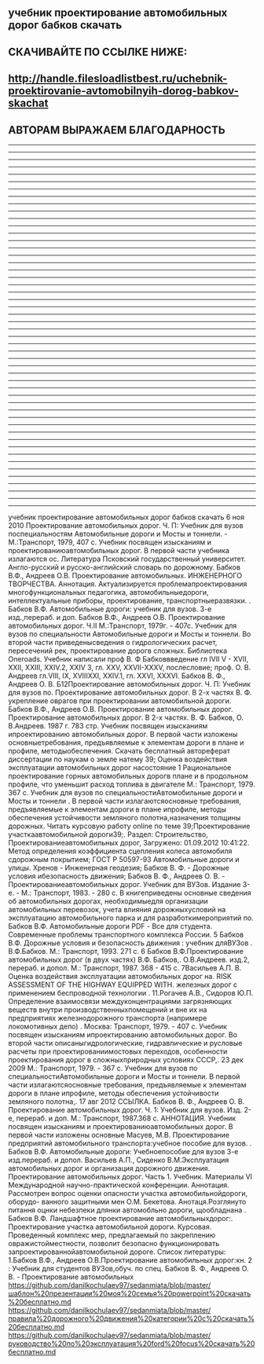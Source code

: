 учебник проектирование автомобильных дорог бабков скачать
--------------------------------------------------
СКАЧИВАЙТЕ ПО ССЫЛКЕ НИЖЕ:
--------------------------------------------------
http://handle.filesloadlistbest.ru/uchebnik-proektirovanie-avtomobilnyih-dorog-babkov-skachat
--------------------------------------------------
АВТОРАМ ВЫРАЖАЕМ БЛАГОДАРНОСТЬ
--------------------------------------------------
--------------------------------------------------
--------------------------------------------------
--------------------------------------------------
--------------------------------------------------
--------------------------------------------------
--------------------------------------------------
--------------------------------------------------
--------------------------------------------------
--------------------------------------------------
--------------------------------------------------
--------------------------------------------------
--------------------------------------------------
--------------------------------------------------
--------------------------------------------------
--------------------------------------------------
--------------------------------------------------
--------------------------------------------------
--------------------------------------------------
--------------------------------------------------
--------------------------------------------------
--------------------------------------------------
--------------------------------------------------
--------------------------------------------------
--------------------------------------------------
--------------------------------------------------
--------------------------------------------------
--------------------------------------------------
--------------------------------------------------
--------------------------------------------------
--------------------------------------------------
--------------------------------------------------
--------------------------------------------------
--------------------------------------------------
--------------------------------------------------
--------------------------------------------------
--------------------------------------------------
--------------------------------------------------
--------------------------------------------------
--------------------------------------------------
--------------------------------------------------
--------------------------------------------------
--------------------------------------------------
--------------------------------------------------
--------------------------------------------------
--------------------------------------------------
--------------------------------------------------
--------------------------------------------------
--------------------------------------------------
--------------------------------------------------
--------------------------------------------------
учебник проектирование автомобильных дорог бабков скачать 6 ноя 2010  Проектирование автомобильных дорог. Ч. П: Учебник для вузов поспециальностям Автомобильные дороги и Мосты и тоннели. - М.:Транспорт, 1979, 407 с. Учебник посвящен изысканиям и проектированиюавтомобильных дорог. В первой части учебника излагаются ос. Литература  Псковский государственный университет. Англо-русский и русско-английский словарь по дорожному. Бабков В.Ф., Андреев О.В. Проектирование автомобильных. ИНЖЕНЕРНОГО ТВОРЧЕСТВА. Аннотация. Актуализируется проблемапроектирования многофункциональных  педагогика, автомобильныедороги, интеллектуальные приборы, проектирование, транспортныеразвязки. . Бабков В.Ф. Автомобильные дороги: учебник для вузов. 3-е изд.,перераб. и доп. Бабков В.Ф., Андреев О.В. Проектирование автомобильных дорог. Ч.II М.:Транспорт, 1979г. - 407с. Учебник для вузов по специальности Автомобильные дороги и Мосты и тоннели. Во второй части приведенысведения о гидрологических расчет, пересечений рек, проектирование дорогв сложных. Библиотека  Oneroads. Учебник написали проф В. Ф Бабковвведение гл IVII V - XVII, XXII, XXIII, XXIV.2, XXIV 3, гл. XXV, XXVII-XXXV, послесловие; проф. О. В. Андреев гл.VIII, IX, XVIIIXXI,  XXIV.1, гл. XXVI, XXXVI. Бабков В. Ф., Андреев О. В. Б12Проектирование автомобильных дорог. Ч. П: Учебник для вузов по. Проектирование автомобильных дорог. В 2-х частях  В. Ф. укрепление оврагов при проектировании автомобильной дороги. Бабков В.Ф., Андреев О.В. Проектирование автомобильных дорог. Проектирование автомобильных дорог. В 2-х частях. В. Ф. Бабков, О. В.Андреев. 1987 г.  783 стр. Учебник посвящен изысканиям ипроектированию автомобильных дорог. В первой части изложены основныетребования, предъявляемые к элементам дороги в плане и профиле, методыобеспечения. Скачать бесплатный автореферат диссертации по   наукам о земле   натему 39;  Оценка воздействия эксплуатации автомобильных дорог насостояние  1 Рациональное проектирование горных автомобильных дорогв плане и в продольном профиле, что уменьшит расход топлива в двигателе
М.: Транспорт, 1979. 367 с. Учебник для вузов по специальностиАвтомобильные дороги и Мосты и тоннели . В первой части излагаютсяосновные требования, предъявляемые к элементам дороги в плане ипрофиле, методы обеспечения устойчивости земляного полотна,назначения толщины дорожных. Читать курсовую работу online по теме 39;Проектирование участкаавтомобильной дороги39;. Раздел: Строительство, Проектированиеавтомобильных дорог, Загружено: 01.09.2012 10:41:22. Метод определения коэффициента сцепления колеса автомобиля сдорожным покрытием; ГОСТ Р 50597-93 Автомобильные дороги и улицы. Хренов - Инженерная геодезия; Бабков В. Ф. - Дорожные условия ибезопасность движения; Бабков В. Ф., Андреев О. В. - Проектированиеавтомобильных дорог. Учебник для ВУЗов. Издание 3-е. - М.: Транспорт, 1983. - 280 с. В книгеприведены основные сведения об автомобильных дорогах, необходимыедля организации автомобильных перевозок, учета влияния дорожныхусловий на эксплуатацию автомобильного парка и для разработкимероприятий по. Бабков В.Ф. Автомобильные дороги PDF - Все для студента. Современные проблемы транспортного комплекса России. 5 Бабков В.Ф. Дорожные условия и безопасность движения : учебник дляВУЗов . В.Ф.Бабков.  М.: Транспорт, 1993.  271 с. 6 Бабков В.Ф.Проектирование автомобильных дорог (в двух частях)  В.Ф. Бабков,. О.В.Андреев.  изд.2, перераб. и допол.  М.: Транспорт, 1987.  368 - 415 с. 7Васильев А.П. В. Оценка воздействия эксплуатации автомобильных дорог на. RISK ASSESSMENT OF THE HIGHWAY EQUIPPED WITH. железных дорог с применением беспроводной технологии . 11.Рогачев А.В., Сидоров Ю.П. Определение взаимосвязи междуконцентрациями загрязняющих веществ внутри производственныхпомещений и вне их на предприятиях железнодорожного транспорта (напримере локомотивных депо) . Москва: Транспорт, 1979. - 407 с. Учебник посвящен изысканиям ипроектированию автомобильных дорог. Во второй части описаныгидрологические, гидравлические и русловые расчеты при проектированиимостовых переходов, особенности проектирования дорог в сложныхприродных условиях СССР,. 23 дек 2009  М.: Транспорт, 1979. - 367 с. Учебник для вузов по специальностиАвтомобильные дороги и Мосты и тоннели. В первой части излагаютсяосновные требования, предъявляемые к элементам дороги в плане ипрофиле, методы обеспечения устойчивости земляного полотна,. 17 авг 2012  ССЫЛКА. Бабков В. Ф., Андреев О. В. Проектирование автомобильных дорог. Ч. 1: Учебник для вузов. Изд. 2-е, перераб. и доп. М.: Транспорт, 1987.368 с. АННОТАЦИЯ. Учебник посвящен изысканиям и проектированиюавтомобильных дорог. В первой части изложены основные
Масуев, М.В. Проектирование предприятий автомобильного транспорта:учебное пособие для вузов. . Бабков В.Ф. Автомобильные дороги: Учебноепособие для вузов  3-е изд.перераб. и допол.  Васильев А.П., Сиденко В.М.Эксплуатация автомобильных дорог и организация дорожного движения. Проектирование автомобильных дорог. Часть 1. Учебник. Материалы VI Международной научно-практической конференции. Аннотация. Рассмотрен вопрос оценки опасности участка автомобильнойдороги, оборудо- ванного защитными  мен О.М. Бекетова. Анотаця.Розглянуто питання оцнки небезпеки длянки автомобльно дороги, щообладнана . Бабков В.Ф. Ландшафтное проектирование автомобильныхдорог:. Проектирование участка автомобильной дороги. Курсовая. Проведенный комплекс мер, предлагаемый по закреплению овражистойместности, позволит безопасно функционировать запроектированнойавтомобильной дороге. Список литературы: 1.Бабков В.Ф., Андреев О.В.Проектирование автомобильных дорог:кн. 2 : Учебник для студентов ВУЗов,обуч. по спец. Бабков В. Ф., Андреев О. В. - Проектирование автомобильных
https://github.com/danilkochulaev97/sedanmiata/blob/master/шаблон%20презентации%20моя%20семья%20powerpoint%20скачать%20бесплатно.md
https://github.com/danilkochulaev97/sedanmiata/blob/master/правила%20дорожного%20движения%20категории%20с%20скачать%20бесплатно.md
https://github.com/danilkochulaev97/sedanmiata/blob/master/руководство%20по%20эксплуатация%20ford%20focus%20скачать%20бесплатно.md